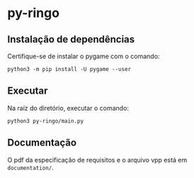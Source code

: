 # py-ringo

## Instalação de dependências

Certifique-se de instalar o pygame com o comando:

`python3 -m pip install -U pygame --user`

## Executar

Na raíz do diretório, executar o comando:

`python3 py-ringo/main.py`

## Documentação

O pdf da especificação de requisitos e o arquivo vpp está em `documentation/`.
